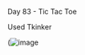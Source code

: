 Day 83 - Tic Tac Toe

Used Tkinker

(![image](https://user-images.githubusercontent.com/95424348/230743313-6af2be0b-997e-4e3d-a26f-2f7312ec4463.png)
